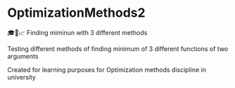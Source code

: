 # OptimizationMethods2
🎓🐍📈 Finding miminun with 3 different methods

Testing different methods of finding minimum of 3 different functions of two arguments

Created for learning purposes for Optimization methods discipline in university
